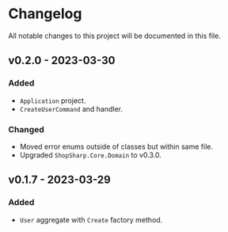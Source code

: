 ﻿# Changelog

All notable changes to this project will be documented in this file.

## v0.2.0 - 2023-03-30

### Added

- `Application` project.
- `CreateUserCommand` and handler.

### Changed

- Moved error enums outside of classes but within same file.
- Upgraded `ShopSharp.Core.Domain` to v0.3.0.

## v0.1.7 - 2023-03-29

### Added

- `User` aggregate with `Create` factory method.